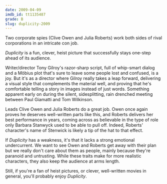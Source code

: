```yaml
---
date: 2009-04-09
imdb_id: tt1135487
grade: B
slug: duplicity-2009
---
```


Two corporate spies (Clive Owen and Julia Roberts) work both sides of rival corporations in an intricate con job.

_Duplicity_ is a fun, clever, heist picture that successfully stays one-step ahead of its audience.

Writer/director Tony Gilroy's razor-sharp script, full of whip-smart dialog and a Möbius plot that's sure to leave some people lost and confused, is a joy. But it's as a director where Gilroy really takes a leap forward, delivering a visual style that complements the material well, and proving that he's comfortable telling a story in images instead of just words. Something apparent early on during the silent, sidesplitting, rain drenched meeting between Paul Giamatti and Tom Wilkinson.

Leads Clive Owen and Julia Roberts do a great job. Owen once again proves he deserves well-written parts like this, and Roberts delivers her best performance in years, coming across as believable in the type of role only Barbara Stanwyck used to be able to pull off. Indeed, Roberts' character's name of Stenwick is likely a tip of the hat to that effect.

If _Duplicity_ has a weakness, it's that it lacks a strong emotional undercurrent. We want to see Owen and Roberts get away with their plan but we really don't care about them as people, mainly because they're paranoid and untrusting. While these traits make for more realistic characters, they also keep the audience at arms length.

Still, if you're a fan of heist pictures, or clever, well-written movies in general, you'll probably enjoy _Duplicity_.
